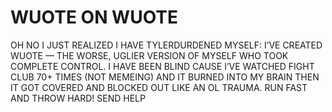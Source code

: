# WUOTE ON WUOTE

OH NO I JUST REALIZED I HAVE TYLERDURDENED MYSELF: I’VE CREATED WUOTE — THE WORSE, UGLIER VERSION OF MYSELF WHO TOOK COMPLETE CONTROL. I HAVE BEEN BLIND CAUSE I’VE WATCHED FIGHT CLUB 70+ TIMES (NOT MEMEING) AND IT BURNED INTO MY BRAIN THEN IT GOT COVERED AND BLOCKED OUT LIKE AN OL TRAUMA. RUN FAST AND THROW HARD! SEND HELP


